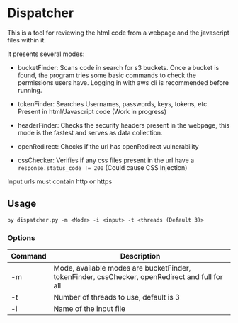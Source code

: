 # Dispatcher

This is a tool for reviewing the html code from a webpage and the javascript files within it.  

It presents several modes:

- bucketFinder: Scans code in search for s3 buckets. Once a bucket is found, the program tries some basic commands to check the permissions users have. Logging in with aws cli is recommended before running.

- tokenFinder: Searches Usernames, passwords, keys, tokens, etc. Present in html/Javascript code (Work in progress)

- headerFinder: Checks the security headers present in the webpage, this mode is the fastest and serves as data collection.

- openRedirect: Checks if the url has openRedirect vulnerability

- cssChecker: Verifies if any css files present in the url have a `response.status_code != 200` (Could cause CSS Injection)

Input urls must contain http or https

## Usage

`py dispatcher.py -m <Mode> -i <input> -t <threads (Default 3)>`

### Options

| Command  | Description  |
|---|---|
| -m  | Mode, available modes are bucketFinder, tokenFinder, cssChecker, openRedirect and full for all  |
| -t  | Number of threads to use, default is 3  |
| -i | Name of the input file  |

